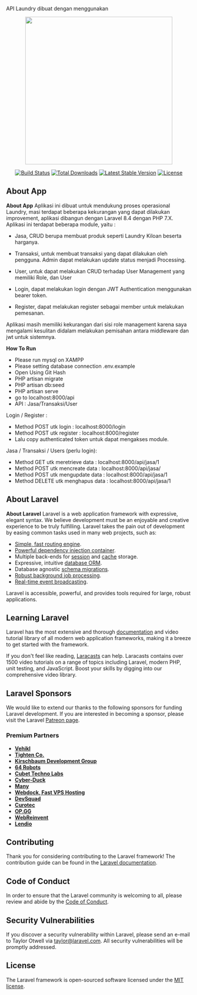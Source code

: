 API Laundry dibuat dengan menggunakan
<p align="center"><a href="https://laravel.com" target="_blank"><img src="https://raw.githubusercontent.com/laravel/art/master/logo-lockup/5%20SVG/2%20CMYK/1%20Full%20Color/laravel-logolockup-cmyk-red.svg" width="400"></a></p>

<p align="center">
<a href="https://travis-ci.org/laravel/framework"><img src="https://travis-ci.org/laravel/framework.svg" alt="Build Status"></a>
<a href="https://packagist.org/packages/laravel/framework"><img src="https://img.shields.io/packagist/dt/laravel/framework" alt="Total Downloads"></a>
<a href="https://packagist.org/packages/laravel/framework"><img src="https://img.shields.io/packagist/v/laravel/framework" alt="Latest Stable Version"></a>
<a href="https://packagist.org/packages/laravel/framework"><img src="https://img.shields.io/packagist/l/laravel/framework" alt="License"></a>
</p>


## About App
<b>About App</b>
Aplikasi ini dibuat untuk mendukung proses operasional Laundry, masi terdapat beberapa kekurangan yang dapat dilakukan improvement, aplikasi dibangun dengan Laravel 8.4 dengan PHP 7.X. Aplikasi ini terdapat beberapa module, yaitu :
- Jasa, CRUD berupa membuat produk seperti Laundry Kiloan beserta harganya.
- Transaksi, untuk membuat transaksi yang dapat dilakukan oleh pengguna. Admin dapat melakukan update status menjadi Processing.
- User, untuk dapat melakukan CRUD terhadap User Management yang memiliki Role, dan User

- Login, dapat melakukan login dengan JWT Authentication menggunakan bearer token.
- Register, dapat melakukan register sebagai member untuk melakukan pemesanan.

Aplikasi masih memiliki kekurangan dari sisi role management karena saya mengalami kesulitan didalam melakukan pemisahan antara middleware dan jwt untuk sistemnya.

<b>How To Run</b>
- Please run mysql on XAMPP
- Please setting database connection .env.example
- Open Using Git Hash
- PHP artisan migrate
- PHP artisan db:seed
- PHP artisan serve
- go to localhost:8000/api
- API : Jasa/Transaksi/User

Login / Register :
- Method POST utk login : localhost:8000/login
- Method POST utk register : localhost:8000/register
- Lalu copy authenticated token untuk dapat mengakses module.

Jasa / Transaksi / Users (perlu login):
- Method GET utk meretrieve data : localhost:8000/api/jasa/1
- Method POST utk mencreate data : localhost:8000/api/jasa/
- Method POST utk mengupdate data : localhost:8000/api/jasa/1
- Method DELETE utk menghapus data : localhost:8000/api/jasa/1

## About Laravel
<b>About Laravel</b>
Laravel is a web application framework with expressive, elegant syntax. We believe development must be an enjoyable and creative experience to be truly fulfilling. Laravel takes the pain out of development by easing common tasks used in many web projects, such as:

- [Simple, fast routing engine](https://laravel.com/docs/routing).
- [Powerful dependency injection container](https://laravel.com/docs/container).
- Multiple back-ends for [session](https://laravel.com/docs/session) and [cache](https://laravel.com/docs/cache) storage.
- Expressive, intuitive [database ORM](https://laravel.com/docs/eloquent).
- Database agnostic [schema migrations](https://laravel.com/docs/migrations).
- [Robust background job processing](https://laravel.com/docs/queues).
- [Real-time event broadcasting](https://laravel.com/docs/broadcasting).

Laravel is accessible, powerful, and provides tools required for large, robust applications.

## Learning Laravel

Laravel has the most extensive and thorough [documentation](https://laravel.com/docs) and video tutorial library of all modern web application frameworks, making it a breeze to get started with the framework.

If you don't feel like reading, [Laracasts](https://laracasts.com) can help. Laracasts contains over 1500 video tutorials on a range of topics including Laravel, modern PHP, unit testing, and JavaScript. Boost your skills by digging into our comprehensive video library.

## Laravel Sponsors

We would like to extend our thanks to the following sponsors for funding Laravel development. If you are interested in becoming a sponsor, please visit the Laravel [Patreon page](https://patreon.com/taylorotwell).

### Premium Partners

- **[Vehikl](https://vehikl.com/)**
- **[Tighten Co.](https://tighten.co)**
- **[Kirschbaum Development Group](https://kirschbaumdevelopment.com)**
- **[64 Robots](https://64robots.com)**
- **[Cubet Techno Labs](https://cubettech.com)**
- **[Cyber-Duck](https://cyber-duck.co.uk)**
- **[Many](https://www.many.co.uk)**
- **[Webdock, Fast VPS Hosting](https://www.webdock.io/en)**
- **[DevSquad](https://devsquad.com)**
- **[Curotec](https://www.curotec.com/services/technologies/laravel/)**
- **[OP.GG](https://op.gg)**
- **[WebReinvent](https://webreinvent.com/?utm_source=laravel&utm_medium=github&utm_campaign=patreon-sponsors)**
- **[Lendio](https://lendio.com)**

## Contributing

Thank you for considering contributing to the Laravel framework! The contribution guide can be found in the [Laravel documentation](https://laravel.com/docs/contributions).

## Code of Conduct

In order to ensure that the Laravel community is welcoming to all, please review and abide by the [Code of Conduct](https://laravel.com/docs/contributions#code-of-conduct).

## Security Vulnerabilities

If you discover a security vulnerability within Laravel, please send an e-mail to Taylor Otwell via [taylor@laravel.com](mailto:taylor@laravel.com). All security vulnerabilities will be promptly addressed.

## License

The Laravel framework is open-sourced software licensed under the [MIT license](https://opensource.org/licenses/MIT).
